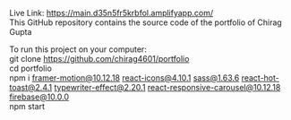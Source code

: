 Live Link: https://main.d35n5fr5krbfol.amplifyapp.com/ <br/>
This GitHub repository contains the source code of the portfolio of Chirag Gupta

To run this project on your computer:<br/>
git clone https://github.com/chirag4601/portfolio<br/>
cd portfolio<br/>
npm i framer-motion@10.12.18 react-icons@4.10.1 sass@1.63.6 react-hot-toast@2.4.1 typewriter-effect@2.20.1 react-responsive-carousel@10.12.18 firebase@10.0.0<br/>
npm start<br/>

